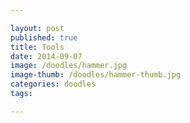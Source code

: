 ```yaml
---

layout: post
published: true
title: Tools
date: 2014-09-07
image: /doodles/hammer.jpg
image-thumb: /doodles/hammer-thumb.jpg
categories: doodles
tags: 

---
```



